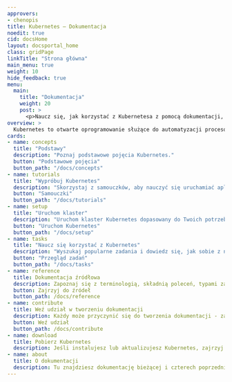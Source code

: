 ```yaml
---
approvers:
- chenopis
title: Kubernetes — Dokumentacja
noedit: true
cid: docsHome
layout: docsportal_home
class: gridPage
linkTitle: "Strona główna"
main_menu: true
weight: 10
hide_feedback: true
menu:
  main:
    title: "Dokumentacja"
    weight: 20
    post: >
      <p>Naucz się, jak korzystać z Kubernetesa z pomocą dokumentacji, która opisuje pojęcia, zawiera samouczki i informacje źródłowe. Możesz także <a href="/editdocs/" data-auto-burger-exclude>pomóc w jej tworzeniu</a>!</p>
overview: >
  Kubernetes to otwarte oprogramowanie służące do automatyzacji procesów uruchamiania, skalowania i zarządzania aplikacjami w kontenerach. Gospodarzem tego projektu o otwartym kodzie źródłowym jest Cloud Native Computing Foundation (<a href="https://www.cncf.io/about">CNCF</a>).
cards:
- name: concepts
  title: "Podstawy"
  description: "Poznaj podstawowe pojęcia Kubernetes."
  button: "Podstawowe pojęcia"
  button_path: "/docs/concepts"
- name: tutorials
  title: "Wypróbuj Kubernetes"
  description: "Skorzystaj z samouczków, aby nauczyć się uruchamiać aplikacje na Kubernetesie."
  button: "Samouczki"
  button_path: "/docs/tutorials"
- name: setup
  title: "Uruchom klaster"
  description: "Uruchom klaster Kubernetes dopasowany do Twoich potrzeb i możliwości."
  button: "Uruchom Kubernetes"
  button_path: "/docs/setup"
- name: tasks
  title: "Naucz się korzystać z Kubernetes"
  description: "Wyszukaj popularne zadania i dowiedz się, jak sobie z nimi efektywnie poradzić."
  button: "Przegląd zadań"
  button_path: "/docs/tasks"
- name: reference
  title: Dokumentacja źródłowa
  description: Zapoznaj się z terminologią, składnią poleceń, typami zasobów API i dokumentacją narzędzi instalacyjnych.
  button: Zajrzyj do źródeł
  button_path: /docs/reference
- name: contribute
  title: Weź udział w tworzeniu dokumentacji
  description: Każdy może przyczynić się do tworzenia dokumentacji - zarówno nowicjusze, jak i starzy wyjadacze.
  button: Weź udział
  button_path: /docs/contribute
- name: download
  title: Pobierz Kubernetes
  description: Jeśli instalujesz lub aktualizujesz Kubernetes, zajrzyj do informacji o najnowszym wydaniu.
- name: about
  title: O dokumentacji
  description: Tu znajdziesz dokumentację bieżącej i czterech poprzednich wersji Kubernetes.
---
```

